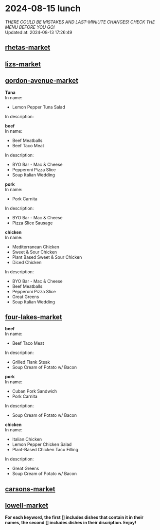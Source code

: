 # 2024-08-15 lunch  
*THERE COULD BE MISTAKES AND LAST-MINIUTE CHANGES! CHECK THE MENU BEFORE YOU GO!*  
Updated at: 2024-08-13 17:26:49  
## [rhetas-market](https://wisc-housingdining.nutrislice.com/menu/rhetas-market/lunch/2024-08-15)  
## [lizs-market](https://wisc-housingdining.nutrislice.com/menu/lizs-market/lunch/2024-08-15)  
## [gordon-avenue-market](https://wisc-housingdining.nutrislice.com/menu/gordon-avenue-market/lunch/2024-08-15)  
**Tuna**  
In name:   
 - Lemon Pepper Tuna Salad  
  
In description:   
  
**beef**  
In name:   
 - Beef Meatballs  
 - Beef Taco Meat  
  
In description:   
 - BYO Bar - Mac & Cheese  
 - Pepperoni Pizza Slice  
 - Soup Italian Wedding  
  
**pork**  
In name:   
 - Pork Carnita  
  
In description:   
 - BYO Bar - Mac & Cheese  
 - Pizza Slice Sausage  
  
**chicken**  
In name:   
 - Mediterranean Chicken  
 - Sweet & Sour Chicken  
 - Plant Based Sweet & Sour Chicken  
 - Diced Chicken  
  
In description:   
 - BYO Bar - Mac & Cheese  
 - Beef Meatballs  
 - Pepperoni Pizza Slice  
 - Great Greens  
 - Soup Italian Wedding  
  
## [four-lakes-market](https://wisc-housingdining.nutrislice.com/menu/four-lakes-market/lunch/2024-08-15)  
**beef**  
In name:   
 - Beef Taco Meat  
  
In description:   
 - Grilled Flank Steak  
 - Soup Cream of Potato w/ Bacon  
  
**pork**  
In name:   
 - Cuban Pork Sandwich  
 - Pork Carnita  
  
In description:   
 - Soup Cream of Potato w/ Bacon  
  
**chicken**  
In name:   
 - Italian Chicken  
 - Lemon Pepper Chicken Salad  
 - Plant-Based Chicken Taco Filling  
  
In description:   
 - Great Greens  
 - Soup Cream of Potato w/ Bacon  
  
## [carsons-market](https://wisc-housingdining.nutrislice.com/menu/carsons-market/lunch/2024-08-15)  
## [lowell-market](https://wisc-housingdining.nutrislice.com/menu/lowell-market/lunch/2024-08-15)  
  
**For each keyword, the first [] includes dishes that contain it in their names, the second [] includes dishes in their discription. Enjoy!**  

